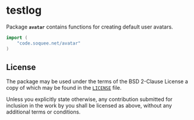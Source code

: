 # testlog

Package **`avatar`** contains functions for creating default user avatars.

```go
import (
	"code.soquee.net/avatar"
)
```


## License

The package may be used under the terms of the BSD 2-Clause License a copy of
which may be found in the [`LICENSE`] file.

Unless you explicitly state otherwise, any contribution submitted for inclusion
in the work by you shall be licensed as above, without any additional terms or
conditions.

[`LICENSE`]: ./LICENSE
